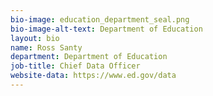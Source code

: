 ```yaml
---
bio-image: education_department_seal.png
bio-image-alt-text: Department of Education
layout: bio
name: Ross Santy
department: Department of Education
job-title: Chief Data Officer
website-data: https://www.ed.gov/data
---
```

